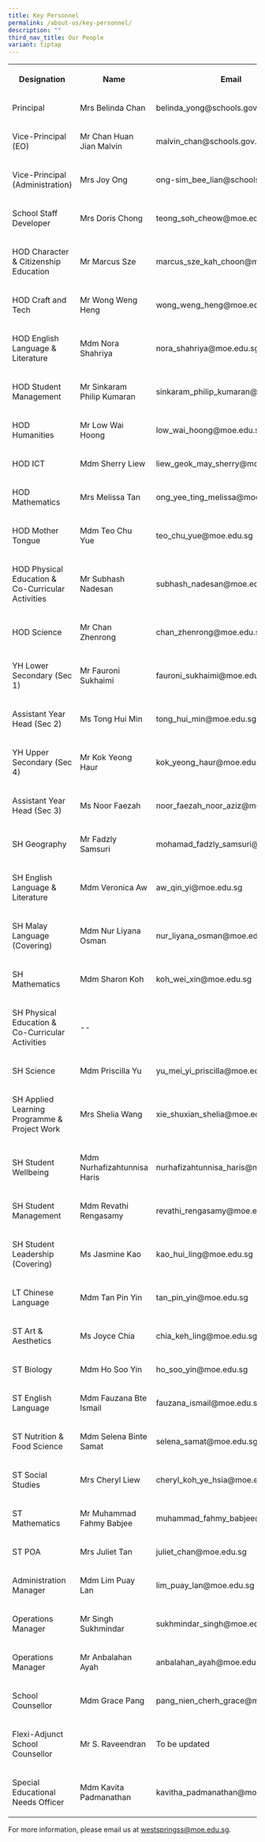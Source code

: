 ```yaml
---
title: Key Personnel
permalink: /about-us/key-personnel/
description: ""
third_nav_title: Our People
variant: tiptap
---
```

<table style="minWidth: 75px">
<colgroup>
<col>
<col>
<col>
</colgroup>
<tbody>
<tr>
<th rowspan="1" colspan="1">
<p>Designation</p>
</th>
<th rowspan="1" colspan="1">
<p>Name</p>
</th>
<th rowspan="1" colspan="1">
<p>Email</p>
</th>
</tr>
<tr>
<td rowspan="1" colspan="1">
<p>Principal</p>
</td>
<td rowspan="1" colspan="1">
<p>Mrs Belinda Chan</p>
</td>
<td rowspan="1" colspan="1">
<p>belinda_yong@schools.gov.sg</p>
</td>
</tr>
<tr>
<td rowspan="1" colspan="1">
<p>Vice-Principal (EO)</p>
</td>
<td rowspan="1" colspan="1">
<p>Mr Chan Huan Jian Malvin</p>
</td>
<td rowspan="1" colspan="1">
<p>malvin_chan@schools.gov.sg</p>
</td>
</tr>
<tr>
<td rowspan="1" colspan="1">
<p>Vice-Principal (Administration)</p>
</td>
<td rowspan="1" colspan="1">
<p>Mrs Joy Ong</p>
</td>
<td rowspan="1" colspan="1">
<p>ong-sim_bee_lian@schools.gov.sg</p>
</td>
</tr>
<tr>
<td rowspan="1" colspan="1">
<p>School Staff Developer</p>
</td>
<td rowspan="1" colspan="1">
<p>Mrs Doris Chong</p>
</td>
<td rowspan="1" colspan="1">
<p>teong_soh_cheow@moe.edu.sg</p>
</td>
</tr>
<tr>
<td rowspan="1" colspan="1">
<p>HOD Character &amp; Citizenship Education</p>
</td>
<td rowspan="1" colspan="1">
<p>Mr Marcus Sze</p>
</td>
<td rowspan="1" colspan="1">
<p>marcus_sze_kah_choon@moe.edu.sg</p>
</td>
</tr>
<tr>
<td rowspan="1" colspan="1">
<p>HOD Craft and Tech</p>
</td>
<td rowspan="1" colspan="1">
<p>Mr Wong Weng Heng</p>
</td>
<td rowspan="1" colspan="1">
<p>wong_weng_heng@moe.edu.sg</p>
</td>
</tr>
<tr>
<td rowspan="1" colspan="1">
<p>HOD English Language &amp; Literature</p>
</td>
<td rowspan="1" colspan="1">
<p>Mdm Nora Shahriya</p>
</td>
<td rowspan="1" colspan="1">
<p>nora_shahriya@moe.edu.sg</p>
</td>
</tr>
<tr>
<td rowspan="1" colspan="1">
<p>HOD Student Management</p>
</td>
<td rowspan="1" colspan="1">
<p>Mr Sinkaram Philip Kumaran</p>
</td>
<td rowspan="1" colspan="1">
<p>sinkaram_philip_kumaran@moe.edu.sg</p>
</td>
</tr>
<tr>
<td rowspan="1" colspan="1">
<p>HOD Humanities</p>
</td>
<td rowspan="1" colspan="1">
<p>Mr Low Wai Hoong</p>
</td>
<td rowspan="1" colspan="1">
<p>low_wai_hoong@moe.edu.sg</p>
</td>
</tr>
<tr>
<td rowspan="1" colspan="1">
<p>HOD ICT</p>
</td>
<td rowspan="1" colspan="1">
<p>Mdm Sherry Liew</p>
</td>
<td rowspan="1" colspan="1">
<p>liew_geok_may_sherry@moe.edu.sg</p>
</td>
</tr>
<tr>
<td rowspan="1" colspan="1">
<p>HOD Mathematics</p>
</td>
<td rowspan="1" colspan="1">
<p>Mrs Melissa Tan</p>
</td>
<td rowspan="1" colspan="1">
<p>ong_yee_ting_melissa@moe.edu.sg</p>
</td>
</tr>
<tr>
<td rowspan="1" colspan="1">
<p>HOD Mother Tongue</p>
</td>
<td rowspan="1" colspan="1">
<p>Mdm Teo Chu Yue</p>
</td>
<td rowspan="1" colspan="1">
<p>teo_chu_yue@moe.edu.sg</p>
</td>
</tr>
<tr>
<td rowspan="1" colspan="1">
<p>HOD Physical Education &amp; Co-Curricular Activities</p>
</td>
<td rowspan="1" colspan="1">
<p>Mr Subhash Nadesan</p>
</td>
<td rowspan="1" colspan="1">
<p>subhash_nadesan@moe.edu.sg</p>
</td>
</tr>
<tr>
<td rowspan="1" colspan="1">
<p>HOD Science</p>
</td>
<td rowspan="1" colspan="1">
<p>Mr Chan Zhenrong</p>
</td>
<td rowspan="1" colspan="1">
<p>chan_zhenrong@moe.edu.sg</p>
</td>
</tr>
<tr>
<td rowspan="1" colspan="1">
<p>YH Lower Secondary (Sec 1)</p>
</td>
<td rowspan="1" colspan="1">
<p>Mr Fauroni Sukhaimi</p>
</td>
<td rowspan="1" colspan="1">
<p>fauroni_sukhaimi@moe.edu.sg</p>
</td>
</tr>
<tr>
<td rowspan="1" colspan="1">
<p>Assistant Year Head (Sec 2)</p>
</td>
<td rowspan="1" colspan="1">
<p>Ms Tong Hui Min</p>
</td>
<td rowspan="1" colspan="1">
<p>tong_hui_min@moe.edu.sg</p>
</td>
</tr>
<tr>
<td rowspan="1" colspan="1">
<p>YH Upper Secondary (Sec 4)</p>
</td>
<td rowspan="1" colspan="1">
<p>Mr Kok Yeong Haur</p>
</td>
<td rowspan="1" colspan="1">
<p>kok_yeong_haur@moe.edu.sg</p>
</td>
</tr>
<tr>
<td rowspan="1" colspan="1">
<p>Assistant Year Head (Sec 3)</p>
</td>
<td rowspan="1" colspan="1">
<p>Ms Noor Faezah</p>
</td>
<td rowspan="1" colspan="1">
<p>noor_faezah_noor_aziz@moe.edu.sg</p>
</td>
</tr>
<tr>
<td rowspan="1" colspan="1">
<p>SH Geography</p>
</td>
<td rowspan="1" colspan="1">
<p>Mr Fadzly Samsuri</p>
</td>
<td rowspan="1" colspan="1">
<p>mohamad_fadzly_samsuri@moe.edu.sg</p>
</td>
</tr>
<tr>
<td rowspan="1" colspan="1">
<p>SH English Language &amp; Literature</p>
</td>
<td rowspan="1" colspan="1">
<p>Mdm Veronica Aw</p>
</td>
<td rowspan="1" colspan="1">
<p>aw_qin_yi@moe.edu.sg</p>
</td>
</tr>
<tr>
<td rowspan="1" colspan="1">
<p>SH Malay Language (Covering)</p>
</td>
<td rowspan="1" colspan="1">
<p>Mdm Nur Liyana Osman</p>
</td>
<td rowspan="1" colspan="1">
<p>nur_liyana_osman@moe.edu.sg</p>
</td>
</tr>
<tr>
<td rowspan="1" colspan="1">
<p>SH Mathematics</p>
</td>
<td rowspan="1" colspan="1">
<p>Mdm Sharon Koh</p>
</td>
<td rowspan="1" colspan="1">
<p>koh_wei_xin@moe.edu.sg</p>
</td>
</tr>
<tr>
<td rowspan="1" colspan="1">
<p>SH Physical Education &amp; Co-Curricular Activities</p>
</td>
<td rowspan="1" colspan="1">
<p>--</p>
</td>
<td rowspan="1" colspan="1">
<p></p>
</td>
</tr>
<tr>
<td rowspan="1" colspan="1">
<p>SH Science</p>
</td>
<td rowspan="1" colspan="1">
<p>Mdm Priscilla Yu</p>
</td>
<td rowspan="1" colspan="1">
<p>yu_mei_yi_priscilla@moe.edu.sg</p>
</td>
</tr>
<tr>
<td rowspan="1" colspan="1">
<p>SH Applied Learning Programme &amp; Project Work</p>
</td>
<td rowspan="1" colspan="1">
<p>Mrs Shelia Wang</p>
</td>
<td rowspan="1" colspan="1">
<p>xie_shuxian_shelia@moe.edu.sg</p>
</td>
</tr>
<tr>
<td rowspan="1" colspan="1">
<p>SH Student Wellbeing</p>
</td>
<td rowspan="1" colspan="1">
<p>Mdm Nurhafizahtunnisa Haris</p>
</td>
<td rowspan="1" colspan="1">
<p>nurhafizahtunnisa_haris@moe.edu.sg</p>
</td>
</tr>
<tr>
<td rowspan="1" colspan="1">
<p>SH Student Management</p>
</td>
<td rowspan="1" colspan="1">
<p>Mdm Revathi Rengasamy</p>
</td>
<td rowspan="1" colspan="1">
<p>revathi_rengasamy@moe.edu.sg</p>
</td>
</tr>
<tr>
<td rowspan="1" colspan="1">
<p>SH Student Leadership (Covering)</p>
</td>
<td rowspan="1" colspan="1">
<p>Ms Jasmine Kao</p>
</td>
<td rowspan="1" colspan="1">
<p>kao_hui_ling@moe.edu.sg</p>
</td>
</tr>
<tr>
<td rowspan="1" colspan="1">
<p>LT Chinese Language</p>
</td>
<td rowspan="1" colspan="1">
<p>Mdm Tan Pin Yin</p>
</td>
<td rowspan="1" colspan="1">
<p>tan_pin_yin@moe.edu.sg</p>
</td>
</tr>
<tr>
<td rowspan="1" colspan="1">
<p>ST Art &amp; Aesthetics</p>
</td>
<td rowspan="1" colspan="1">
<p>Ms Joyce Chia</p>
</td>
<td rowspan="1" colspan="1">
<p>chia_keh_ling@moe.edu.sg</p>
</td>
</tr>
<tr>
<td rowspan="1" colspan="1">
<p>ST Biology</p>
</td>
<td rowspan="1" colspan="1">
<p>Mdm Ho Soo Yin</p>
</td>
<td rowspan="1" colspan="1">
<p>ho_soo_yin@moe.edu.sg</p>
</td>
</tr>
<tr>
<td rowspan="1" colspan="1">
<p>ST English Language</p>
</td>
<td rowspan="1" colspan="1">
<p>Mdm Fauzana Bte Ismail</p>
</td>
<td rowspan="1" colspan="1">
<p>fauzana_ismail@moe.edu.sg</p>
</td>
</tr>
<tr>
<td rowspan="1" colspan="1">
<p>ST Nutrition &amp; Food Science</p>
</td>
<td rowspan="1" colspan="1">
<p>Mdm Selena Binte Samat</p>
</td>
<td rowspan="1" colspan="1">
<p>selena_samat@moe.edu.sg</p>
</td>
</tr>
<tr>
<td rowspan="1" colspan="1">
<p>ST Social Studies</p>
</td>
<td rowspan="1" colspan="1">
<p>Mrs Cheryl Liew</p>
</td>
<td rowspan="1" colspan="1">
<p>cheryl_koh_ye_hsia@moe.edu.sg</p>
</td>
</tr>
<tr>
<td rowspan="1" colspan="1">
<p>ST Mathematics</p>
</td>
<td rowspan="1" colspan="1">
<p>Mr Muhammad Fahmy Babjee</p>
</td>
<td rowspan="1" colspan="1">
<p>muhammad_fahmy_babjee@moe.edu.sg</p>
</td>
</tr>
<tr>
<td rowspan="1" colspan="1">
<p>ST POA</p>
</td>
<td rowspan="1" colspan="1">
<p>Mrs Juliet Tan</p>
</td>
<td rowspan="1" colspan="1">
<p>juliet_chan@moe.edu.sg</p>
</td>
</tr>
<tr>
<td rowspan="1" colspan="1">
<p>Administration Manager</p>
</td>
<td rowspan="1" colspan="1">
<p>Mdm Lim Puay Lan</p>
</td>
<td rowspan="1" colspan="1">
<p>lim_puay_lan@moe.edu.sg</p>
</td>
</tr>
<tr>
<td rowspan="1" colspan="1">
<p>Operations Manager</p>
</td>
<td rowspan="1" colspan="1">
<p>Mr Singh Sukhmindar</p>
</td>
<td rowspan="1" colspan="1">
<p>sukhmindar_singh@moe.edu.sg</p>
</td>
</tr>
<tr>
<td rowspan="1" colspan="1">
<p>Operations Manager</p>
</td>
<td rowspan="1" colspan="1">
<p>Mr Anbalahan Ayah</p>
</td>
<td rowspan="1" colspan="1">
<p>anbalahan_ayah@moe.edu.sg</p>
</td>
</tr>
<tr>
<td rowspan="1" colspan="1">
<p>School Counsellor</p>
</td>
<td rowspan="1" colspan="1">
<p>Mdm Grace Pang</p>
</td>
<td rowspan="1" colspan="1">
<p>pang_nien_cherh_grace@moe.edu.sg</p>
</td>
</tr>
<tr>
<td rowspan="1" colspan="1">
<p>Flexi-Adjunct School Counsellor</p>
</td>
<td rowspan="1" colspan="1">
<p>Mr S. Raveendran</p>
</td>
<td rowspan="1" colspan="1">
<p>To be updated</p>
</td>
</tr>
<tr>
<td rowspan="1" colspan="1">
<p>Special Educational Needs Officer</p>
</td>
<td rowspan="1" colspan="1">
<p>Mdm Kavita Padmanathan</p>
</td>
<td rowspan="1" colspan="1">
<p>kavitha_padmanathan@moe.edu.sg</p>
</td>
</tr>
</tbody>
</table>
<p>For more information, please email us at&nbsp;<a href="http://westspringss.moe.edu.sg/" rel="noopener noreferrer nofollow" target="_blank">westspringss@moe.edu.sg</a>.</p>